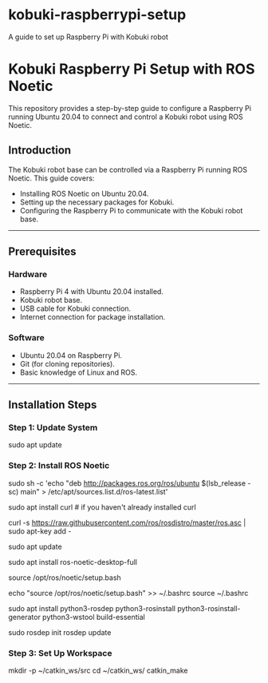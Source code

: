 # kobuki-raspberrypi-setup
A guide to set up Raspberry Pi with Kobuki robot
# Kobuki Raspberry Pi Setup with ROS Noetic

This repository provides a step-by-step guide to configure a Raspberry Pi running Ubuntu 20.04 to connect and control a Kobuki robot using ROS Noetic.

## Introduction

The Kobuki robot base can be controlled via a Raspberry Pi running ROS Noetic. This guide covers:
- Installing ROS Noetic on Ubuntu 20.04.
- Setting up the necessary packages for Kobuki.
- Configuring the Raspberry Pi to communicate with the Kobuki robot base.

---

## Prerequisites

### Hardware
- Raspberry Pi 4 with Ubuntu 20.04 installed.
- Kobuki robot base.
- USB cable for Kobuki connection.
- Internet connection for package installation.

### Software
- Ubuntu 20.04 on Raspberry Pi.
- Git (for cloning repositories).
- Basic knowledge of Linux and ROS.

---

## Installation Steps

### Step 1: Update System

  sudo apt update

### Step 2: Install ROS Noetic

  sudo sh -c 'echo "deb http://packages.ros.org/ros/ubuntu $(lsb_release -sc) main" > /etc/apt/sources.list.d/ros-latest.list'

  sudo apt install curl # if you haven't already installed curl

  curl -s https://raw.githubusercontent.com/ros/rosdistro/master/ros.asc | sudo apt-key add -

  sudo apt update

  sudo apt install ros-noetic-desktop-full

  source /opt/ros/noetic/setup.bash

  echo "source /opt/ros/noetic/setup.bash" >> ~/.bashrc
  source ~/.bashrc

  sudo apt install python3-rosdep python3-rosinstall python3-rosinstall-generator python3-wstool build-essential

  sudo rosdep init
  rosdep update

### Step 3: Set Up Workspace

  mkdir -p ~/catkin_ws/src
  cd ~/catkin_ws/
  catkin_make














